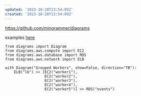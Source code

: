 ```yaml
---
updated: '2023-10-20T13:54:09Z'
created: '2023-10-20T13:54:09Z'
---
```

https://github.com/mingrammer/diagrams

examples [here](https://diagrams.mingrammer.com/docs/getting-started/examples)

```
from diagrams import Diagram
from diagrams.aws.compute import EC2
from diagrams.aws.database import RDS
from diagrams.aws.network import ELB

with Diagram("Grouped Workers", show=False, direction="TB"):
    ELB("lb") >> [EC2("worker1"),
                  EC2("worker2"),
                  EC2("worker3"),
                  EC2("worker4"),
                  EC2("worker5")] >> RDS("events")
```